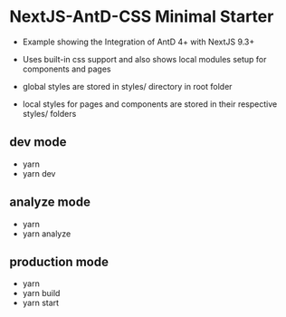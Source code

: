 # NextJS-AntD-CSS Minimal Starter

- Example showing the Integration of AntD 4+ with NextJS 9.3+

- Uses built-in css support and also shows local modules setup for components and pages

- global styles are stored in styles/ directory in root folder

- local styles for pages and components are stored in their respective styles/ folders

## dev mode

- yarn
- yarn dev

## analyze mode

- yarn
- yarn analyze

## production mode

- yarn
- yarn build
- yarn start